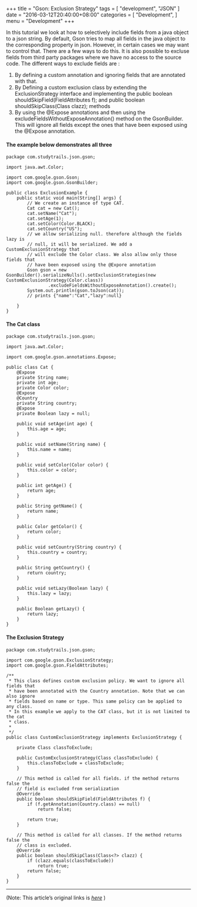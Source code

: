 
+++
title = "Gson: Exclusion Strategy"
tags = [
    "development",
    "JSON"
]
date = "2016-03-12T20:40:00+08:00"
categories = [
    "Development",
]
menu = "Development"
+++

In this tutorial we look at how to selectively include fields from a java object to a json string. By default, Gson tries to map all fields in the java object to the corresponding property in json. However, in certain cases we may want to control that. There are a few ways to do this. It is also possible to excluse fields from third party packages where we have no access to the source code. The different ways to exclude fields are :

1. By defining a custom annotation and ignoring fields that are annotated with that.
2. By Defining a custom exclusion class by extending the ExclusionStrategy interface and implementing the public boolean shouldSkipField(FieldAttributes f); and public boolean shouldSkipClass(Class clazz); methods
3. By using the @Expose annotations and then using the excludeFieldsWithoutExposeAnnotation() method on the GsonBuilder. This will ignore all fields except the ones that have been exposed using the @Expose annotation.
<!--more-->
#### The example below demonstrates all three

```
package com.studytrails.json.gson;

import java.awt.Color;

import com.google.gson.Gson;
import com.google.gson.GsonBuilder;

public class ExclusionExample {
	public static void main(String[] args) {
		// We create an instance of type CAT.
		Cat cat = new Cat();
		cat.setName("Cat");
		cat.setAge(1);
		cat.setColor(Color.BLACK);
		cat.setCountry("US");
		// we allow serializing null. therefore although the fields lazy is
		// null, it will be serialized. We add a CustomExclusionStrategy that
		// will exclude the Color class. We also allow only those fields that
		// have been exposed using the @Expore annotation
		Gson gson = new GsonBuilder().serializeNulls().setExclusionStrategies(new CustomExclusionStrategy(Color.class))
				.excludeFieldsWithoutExposeAnnotation().create();
		System.out.println(gson.toJson(cat));
		// prints {"name":"Cat","lazy":null}

	}
}
```
#### The Cat class
```
package com.studytrails.json.gson;

import java.awt.Color;

import com.google.gson.annotations.Expose;

public class Cat {
	@Expose
	private String name;
	private int age;
	private Color color;
	@Expose
	@Country
	private String country;
	@Expose
	private Boolean lazy = null;

	public void setAge(int age) {
		this.age = age;
	}

	public void setName(String name) {
		this.name = name;
	}

	public void setColor(Color color) {
		this.color = color;
	}

	public int getAge() {
		return age;
	}

	public String getName() {
		return name;
	}

	public Color getColor() {
		return color;
	}

	public void setCountry(String country) {
		this.country = country;
	}

	public String getCountry() {
		return country;
	}

	public void setLazy(Boolean lazy) {
		this.lazy = lazy;
	}

	public Boolean getLazy() {
		return lazy;
	}
}
```
#### The Exclusion Strategy
```
package com.studytrails.json.gson;

import com.google.gson.ExclusionStrategy;
import com.google.gson.FieldAttributes;

/**
 * This class defines custom exclusion policy. We want to ignore all fields that
 * have been annotated with the Country annotation. Note that we can also ignore
 * fields based on name or type. This same policy can be applied to any class.
 * In this example we apply to the CAT class, but it is not limited to the cat
 * class.
 *
 */
public class CustomExclusionStrategy implements ExclusionStrategy {

	private Class classToExclude;

	public CustomExclusionStrategy(Class classToExclude) {
		this.classToExclude = classToExclude;
	}

	// This method is called for all fields. if the method returns false the
	// field is excluded from serialization
	@Override
	public boolean shouldSkipField(FieldAttributes f) {
		if (f.getAnnotation(Country.class) == null)
			return false;

		return true;
	}

	// This method is called for all classes. If the method returns false the
	// class is excluded.
	@Override
	public boolean shouldSkipClass(Class<?> clazz) {
		if (clazz.equals(classToExclude))
			return true;
		return false;
	}
}
```

------------------

(Note: This article’s original links is [*here*](http://www.studytrails.com/java/json/java-google-json-exclusion-strategy.jsp "Excluding certain fields from Java classes") )
